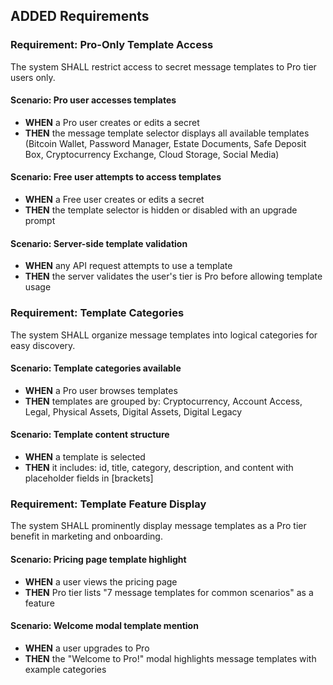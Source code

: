 ## ADDED Requirements

### Requirement: Pro-Only Template Access

The system SHALL restrict access to secret message templates to Pro tier users only.

#### Scenario: Pro user accesses templates
- **WHEN** a Pro user creates or edits a secret
- **THEN** the message template selector displays all available templates (Bitcoin Wallet, Password Manager, Estate Documents, Safe Deposit Box, Cryptocurrency Exchange, Cloud Storage, Social Media)

#### Scenario: Free user attempts to access templates
- **WHEN** a Free user creates or edits a secret
- **THEN** the template selector is hidden or disabled with an upgrade prompt

#### Scenario: Server-side template validation
- **WHEN** any API request attempts to use a template
- **THEN** the server validates the user's tier is Pro before allowing template usage

### Requirement: Template Categories

The system SHALL organize message templates into logical categories for easy discovery.

#### Scenario: Template categories available
- **WHEN** a Pro user browses templates
- **THEN** templates are grouped by: Cryptocurrency, Account Access, Legal, Physical Assets, Digital Assets, Digital Legacy

#### Scenario: Template content structure
- **WHEN** a template is selected
- **THEN** it includes: id, title, category, description, and content with placeholder fields in [brackets]

### Requirement: Template Feature Display

The system SHALL prominently display message templates as a Pro tier benefit in marketing and onboarding.

#### Scenario: Pricing page template highlight
- **WHEN** a user views the pricing page
- **THEN** Pro tier lists "7 message templates for common scenarios" as a feature

#### Scenario: Welcome modal template mention
- **WHEN** a user upgrades to Pro
- **THEN** the "Welcome to Pro!" modal highlights message templates with example categories
